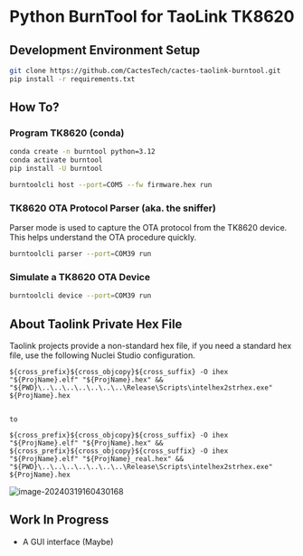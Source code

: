# Python BurnTool for TaoLink TK8620

## Development Environment Setup

```bash
git clone https://github.com/CactesTech/cactes-taolink-burntool.git
pip install -r requirements.txt
```

## How To?

### Program TK8620 (conda)

```bash
conda create -n burntool python=3.12
conda activate burntool
pip install -U burntool
```

```bash
burntoolcli host --port=COM5 --fw firmware.hex run
```

### TK8620 OTA Protocol Parser (aka. the sniffer)

Parser mode is used to capture the OTA protocol from the TK8620 device. This helps understand the OTA procedure quickly.

```bash
burntoolcli parser --port=COM39 run
```

### Simulate a TK8620 OTA Device

```bash
burntoolcli device --port=COM39 run
```

## About Taolink Private Hex File

Taolink projects provide a non-standard hex file, if you need a standard hex file, use the following Nuclei Studio configuration.

```
${cross_prefix}${cross_objcopy}${cross_suffix} -O ihex "${ProjName}.elf" "${ProjName}.hex" && "${PWD}\..\..\..\..\..\..\..\Release\Scripts\intelhex2strhex.exe" ${ProjName}.hex


to

${cross_prefix}${cross_objcopy}${cross_suffix} -O ihex "${ProjName}.elf" "${ProjName}.hex" && ${cross_prefix}${cross_objcopy}${cross_suffix} -O ihex "${ProjName}.elf" "${ProjName}_real.hex" && "${PWD}\..\..\..\..\..\..\..\Release\Scripts\intelhex2strhex.exe" ${ProjName}.hex
```

![image-20240319160430168](https://img.cactes.com/20240319-160431-453.png)


## Work In Progress

- A GUI interface (Maybe)
